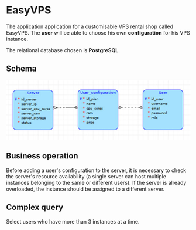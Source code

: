 # EasyVPS
The application application for a customisable VPS rental shop called EasyVPS.
The **user** will be able to choose his own **configuration**  for his VPS instance.

The relational database chosen is **PostgreSQL**.
## Schema
![DBschema](DatabaseSchema.png)
## Business operation
Before adding a user's configuration to the server, it is necessary to check the server's resource availability (a single server can host multiple instances belonging to the same or different users). If the server is already overloaded, the instance should be assigned to a different server.
## Complex query
Select users who have more than 3 instances at a time.


